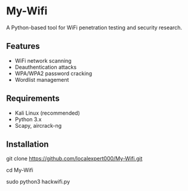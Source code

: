 # My-Wifi
A Python-based tool for WiFi penetration testing and security research.
## Features
- WiFi network scanning
- Deauthentication attacks
- WPA/WPA2 password cracking
- Wordlist management
## Requirements
- Kali Linux (recommended)
- Python 3.x
- Scapy, aircrack-ng
## Installation
git clone https://github.com/localexpert000/My-Wifi.git

cd My-Wifi

sudo python3 hackwifi.py
